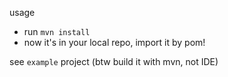 usage
- run `mvn install`
- now it's in your local repo, import it by pom!

see `example` project (btw build it with mvn, not IDE)